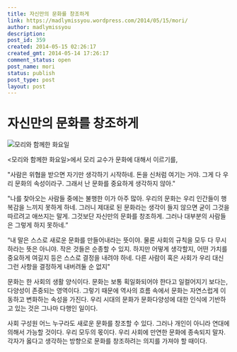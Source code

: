 ```yaml
---
title: 자신만의 문화를 창조하게
link: https://madlymissyou.wordpress.com/2014/05/15/mori/
author: madlymissyou
description: 
post_id: 359
created: 2014-05-15 02:26:17
created_gmt: 2014-05-14 17:26:17
comment_status: open
post_name: mori
status: publish
post_type: post
layout: post
---
```


# 자신만의 문화를 창조하게

![모리와 함께한 화요일](http://madlymissyou.files.wordpress.com/2014/05/ebaaa8eba6acec9980_ed95a8eabb98ed959c_ed9994ec9a94ec9dbc_eca484eab1b0eba6ac_eb8a90eb8280eca0902.jpg)

<모리와 함께한 화요일>에서 모리 교수가 문화에 대해서 이르기를,

"사람은 위협을 받으면 자기만 생각하기 시작하네. 돈을 신처럼 여기는 거야. 그게 다 우리 문화의 속성이라구. 그래서 난 문화를 중요하게 생각하지 않아."

"나를 찾아오는 사람들 중에는 불행한 이가 아주 많아. 우리의 문화는 우리 인간들이 행복감을 느끼지 못하게 하네. 그러니 제대로 된 문화라는 생각이 들지 않으면 굳이 그것을 따르려고 애쓰지는 말게. 그것보단 자신만의 문화를 창조하게. 그러나 대부분의 사람들은 그렇게 하지 못하네.”

“내 말은 스스로 새로운 문화를 만들어내라는 뜻이야. 물론 사회의 규칙을 모두 다 무시하라는 뜻은 아니야. 작은 것들은 순종할 수 있지. 하지만 어떻게 생각할지, 어떤 가치를 중요하게 여길지 등은 스스로 결정을 내려야 하네. 다른 사람이 혹은 사회가 우리 대신 그런 사항을 결정하게 내버려둘 순 없지"

문화는 한 사회의 생활 양식이다. 문화는 보통 획일화되어야 한다고 일컬어지기 보다는, 다양성이 존중되는 영역이다. 그렇기 때문에 역사의 흐름 속에서 문화는 자연스럽게 이동하고 변화하는 속성을 가진다. 우리 시대의 문화가 문화다양성에 대한 인식에 기반하고 있는 것은 그나마 다행인 일이다.

사회 구성원 어느 누구라도 새로운 문화를 창조할 수 있다. 그러나 개인이 아니라 연대에 의해서 가능할 것이다. 우리 모두의 몫이다. 우리 사회에 만연한 문화에 종속되지 말자. 각자가 옳다고 생각하는 방향으로 문화를 창조하려는 의지를 가져야 할 때이다.